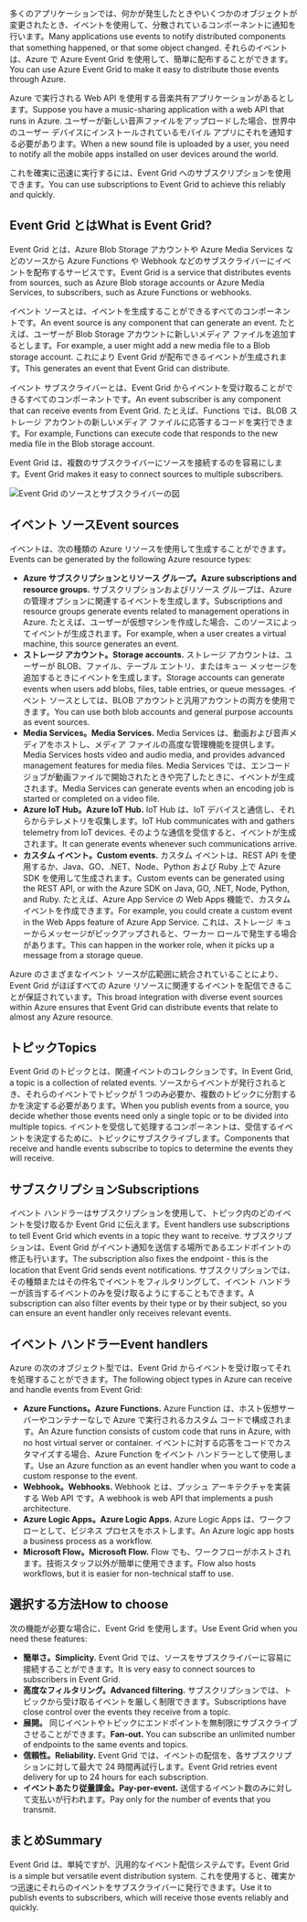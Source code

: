 <span data-ttu-id="ed347-101">多くのアプリケーションでは、何かが発生したときやいくつかのオブジェクトが変更されたとき、イベントを使用して、分散されているコンポーネントに通知を行います。</span><span class="sxs-lookup"><span data-stu-id="ed347-101">Many applications use events to notify distributed components that something happened, or that some object changed.</span></span> <span data-ttu-id="ed347-102">それらのイベントは、Azure で Azure Event Grid を使用して、簡単に配布することができます。</span><span class="sxs-lookup"><span data-stu-id="ed347-102">You can use Azure Event Grid to make it easy to distribute those events through Azure.</span></span>

<span data-ttu-id="ed347-103">Azure で実行される Web API を使用する音楽共有アプリケーションがあるとします。</span><span class="sxs-lookup"><span data-stu-id="ed347-103">Suppose you have a music-sharing application with a web API that runs in Azure.</span></span> <span data-ttu-id="ed347-104">ユーザーが新しい音声ファイルをアップロードした場合、世界中のユーザー デバイスにインストールされているモバイル アプリにそれを通知する必要があります。</span><span class="sxs-lookup"><span data-stu-id="ed347-104">When a new sound file is uploaded by a user, you need to notify all the mobile apps installed on user devices around the world.</span></span>

<span data-ttu-id="ed347-105">これを確実に迅速に実行するには、Event Grid へのサブスクリプションを使用できます。</span><span class="sxs-lookup"><span data-stu-id="ed347-105">You can use subscriptions to Event Grid to achieve this reliably and quickly.</span></span>

## <a name="what-is-event-grid"></a><span data-ttu-id="ed347-106">Event Grid とは</span><span class="sxs-lookup"><span data-stu-id="ed347-106">What is Event Grid?</span></span>

<span data-ttu-id="ed347-107">Event Grid とは、Azure Blob Storage アカウントや Azure Media Services などのソースから Azure Functions や Webhook などのサブスクライバーにイベントを配布するサービスです。</span><span class="sxs-lookup"><span data-stu-id="ed347-107">Event Grid is a service that distributes events from sources, such as Azure Blob storage accounts or Azure Media Services, to subscribers, such as Azure Functions or webhooks.</span></span>

<span data-ttu-id="ed347-108">イベント ソースとは、イベントを生成することができるすべてのコンポーネントです。</span><span class="sxs-lookup"><span data-stu-id="ed347-108">An event source is any component that can generate an event.</span></span> <span data-ttu-id="ed347-109">たとえば、ユーザーが Blob Storage アカウントに新しいメディア ファイルを追加するとします。</span><span class="sxs-lookup"><span data-stu-id="ed347-109">For example, a user might add a new media file to a Blob storage account.</span></span> <span data-ttu-id="ed347-110">これにより Event Grid が配布できるイベントが生成されます。</span><span class="sxs-lookup"><span data-stu-id="ed347-110">This generates an event that Event Grid can distribute.</span></span>

<span data-ttu-id="ed347-111">イベント サブスクライバーとは、Event Grid からイベントを受け取ることができるすべてのコンポーネントです。</span><span class="sxs-lookup"><span data-stu-id="ed347-111">An event subscriber is any component that can receive events from Event Grid.</span></span> <span data-ttu-id="ed347-112">たとえば、Functions では、BLOB ストレージ アカウントの新しいメディア ファイルに応答するコードを実行できます。</span><span class="sxs-lookup"><span data-stu-id="ed347-112">For example, Functions can execute code that responds to the new media file in the Blob storage account.</span></span>

<span data-ttu-id="ed347-113">Event Grid は、複数のサブスクライバーにソースを接続するのを容易にします。</span><span class="sxs-lookup"><span data-stu-id="ed347-113">Event Grid makes it easy to connect sources to multiple subscribers.</span></span>

![Event Grid のソースとサブスクライバーの図](../images/6-event-grid.png)

## <a name="event-sources"></a><span data-ttu-id="ed347-115">イベント ソース</span><span class="sxs-lookup"><span data-stu-id="ed347-115">Event sources</span></span>

<span data-ttu-id="ed347-116">イベントは、次の種類の Azure リソースを使用して生成することができます。</span><span class="sxs-lookup"><span data-stu-id="ed347-116">Events can be generated by the following Azure resource types:</span></span>

- <span data-ttu-id="ed347-117">**Azure サブスクリプションとリソース グループ。**</span><span class="sxs-lookup"><span data-stu-id="ed347-117">**Azure subscriptions and resource groups.**</span></span> <span data-ttu-id="ed347-118">サブスクリプションおよびリソース グループは、Azure の管理オプションに関連するイベントを生成します。</span><span class="sxs-lookup"><span data-stu-id="ed347-118">Subscriptions and resource groups generate events related to management operations in Azure.</span></span> <span data-ttu-id="ed347-119">たとえば、ユーザーが仮想マシンを作成した場合、このソースによってイベントが生成されます。</span><span class="sxs-lookup"><span data-stu-id="ed347-119">For example, when a user creates a virtual machine, this source generates an event.</span></span>
- <span data-ttu-id="ed347-120">**ストレージ アカウント。**</span><span class="sxs-lookup"><span data-stu-id="ed347-120">**Storage accounts.**</span></span> <span data-ttu-id="ed347-121">ストレージ アカウントは、ユーザーが BLOB、ファイル、テーブル エントリ、またはキュー メッセージを追加するときにイベントを生成します。</span><span class="sxs-lookup"><span data-stu-id="ed347-121">Storage accounts can generate events when users add blobs, files, table entries, or queue messages.</span></span> <span data-ttu-id="ed347-122">イベント ソースとしては、BLOB アカウントと汎用アカウントの両方を使用できます。</span><span class="sxs-lookup"><span data-stu-id="ed347-122">You can use both blob accounts and general purpose accounts as event sources.</span></span>
- <span data-ttu-id="ed347-123">**Media Services。**</span><span class="sxs-lookup"><span data-stu-id="ed347-123">**Media Services.**</span></span> <span data-ttu-id="ed347-124">Media Services は、動画および音声メディアをホストし、メディア ファイルの高度な管理機能を提供します。</span><span class="sxs-lookup"><span data-stu-id="ed347-124">Media Services hosts video and audio media, and provides advanced management features for media files.</span></span> <span data-ttu-id="ed347-125">Media Services では、エンコード ジョブが動画ファイルで開始されたときや完了したときに、イベントが生成されます。</span><span class="sxs-lookup"><span data-stu-id="ed347-125">Media Services can generate events when an encoding job is started or completed on a video file.</span></span>
- <span data-ttu-id="ed347-126">**Azure IoT Hub。**</span><span class="sxs-lookup"><span data-stu-id="ed347-126">**Azure IoT Hub.**</span></span> <span data-ttu-id="ed347-127">IoT Hub は、IoT デバイスと通信し、それらからテレメトリを収集します。</span><span class="sxs-lookup"><span data-stu-id="ed347-127">IoT Hub communicates with and gathers telemetry from IoT devices.</span></span> <span data-ttu-id="ed347-128">そのような通信を受信すると、イベントが生成されます。</span><span class="sxs-lookup"><span data-stu-id="ed347-128">It can generate events whenever such communications arrive.</span></span>
- <span data-ttu-id="ed347-129">**カスタム イベント。**</span><span class="sxs-lookup"><span data-stu-id="ed347-129">**Custom events.**</span></span> <span data-ttu-id="ed347-130">カスタム イベントは、REST API を使用するか、Java、GO、.NET、Node、Python および Ruby 上で Azure SDK を使用して生成されます。</span><span class="sxs-lookup"><span data-stu-id="ed347-130">Custom events can be generated using the REST API, or with the Azure SDK on Java, GO, .NET, Node, Python, and Ruby.</span></span> <span data-ttu-id="ed347-131">たとえば、Azure App Service の Web Apps 機能で、カスタム イベントを作成できます。</span><span class="sxs-lookup"><span data-stu-id="ed347-131">For example, you could create a custom event in the Web Apps feature of Azure App Service.</span></span> <span data-ttu-id="ed347-132">これは、ストレージ キューからメッセージがピックアップされると、ワーカー ロールで発生する場合があります。</span><span class="sxs-lookup"><span data-stu-id="ed347-132">This can happen in the worker role, when it picks up a message from a storage queue.</span></span>

<span data-ttu-id="ed347-133">Azure のさまざまなイベント ソースが広範囲に統合されていることにより、Event Grid がほぼすべての Azure リソースに関連するイベントを配信できることが保証されています。</span><span class="sxs-lookup"><span data-stu-id="ed347-133">This broad integration with diverse event sources within Azure ensures that Event Grid can distribute events that relate to almost any Azure resource.</span></span>

## <a name="topics"></a><span data-ttu-id="ed347-134">トピック</span><span class="sxs-lookup"><span data-stu-id="ed347-134">Topics</span></span>

<span data-ttu-id="ed347-135">Event Grid のトピックとは、関連イベントのコレクションです。</span><span class="sxs-lookup"><span data-stu-id="ed347-135">In Event Grid, a topic is a collection of related events.</span></span> <span data-ttu-id="ed347-136">ソースからイベントが発行されるとき、それらのイベントでトピックが 1 つのみ必要か、複数のトピックに分割するかを決定する必要があります。</span><span class="sxs-lookup"><span data-stu-id="ed347-136">When you publish events from a source, you decide whether those events need only a single topic or to be divided into multiple topics.</span></span> <span data-ttu-id="ed347-137">イベントを受信して処理するコンポーネントは、受信するイベントを決定するために、トピックにサブスクライブします。</span><span class="sxs-lookup"><span data-stu-id="ed347-137">Components that receive and handle events subscribe to topics to determine the events they will receive.</span></span>

## <a name="subscriptions"></a><span data-ttu-id="ed347-138">サブスクリプション</span><span class="sxs-lookup"><span data-stu-id="ed347-138">Subscriptions</span></span>

<span data-ttu-id="ed347-139">イベント ハンドラーはサブスクリプションを使用して、トピック内のどのイベントを受け取るか Event Grid に伝えます。</span><span class="sxs-lookup"><span data-stu-id="ed347-139">Event handlers use subscriptions to tell Event Grid which events in a topic they want to receive.</span></span> <span data-ttu-id="ed347-140">サブスクリプションは、Event Grid がイベント通知を送信する場所であるエンドポイントの修正も行います。</span><span class="sxs-lookup"><span data-stu-id="ed347-140">The subscription also fixes the endpoint - this is the location that Event Grid sends event notifications.</span></span> <span data-ttu-id="ed347-141">サブスクリプションでは、その種類またはその件名でイベントをフィルタリングして、イベント ハンドラーが該当するイベントのみを受け取るようにすることもできます。</span><span class="sxs-lookup"><span data-stu-id="ed347-141">A subscription can also filter events by their type or by their subject, so you can ensure an event handler only receives relevant events.</span></span>

## <a name="event-handlers"></a><span data-ttu-id="ed347-142">イベント ハンドラー</span><span class="sxs-lookup"><span data-stu-id="ed347-142">Event handlers</span></span>

<span data-ttu-id="ed347-143">Azure の次のオブジェクト型では、Event Grid からイベントを受け取ってそれを処理することができます。</span><span class="sxs-lookup"><span data-stu-id="ed347-143">The following object types in Azure can receive and handle events from Event Grid:</span></span>

- <span data-ttu-id="ed347-144">**Azure Functions。**</span><span class="sxs-lookup"><span data-stu-id="ed347-144">**Azure Functions.**</span></span> <span data-ttu-id="ed347-145">Azure Function は、ホスト仮想サーバーやコンテナーなしで Azure で実行されるカスタム コードで構成されます。</span><span class="sxs-lookup"><span data-stu-id="ed347-145">An Azure function consists of custom code that runs in Azure, with no host virtual server or container.</span></span> <span data-ttu-id="ed347-146">イベントに対する応答をコードでカスタマイズする場合、Azure Function をイベント ハンドラーとして使用します。</span><span class="sxs-lookup"><span data-stu-id="ed347-146">Use an Azure function as an event handler when you want to code a custom response to the event.</span></span>
- <span data-ttu-id="ed347-147">**Webhook。**</span><span class="sxs-lookup"><span data-stu-id="ed347-147">**Webhooks.**</span></span> <span data-ttu-id="ed347-148">Webhook とは、プッシュ アーキテクチャを実装する Web API です。</span><span class="sxs-lookup"><span data-stu-id="ed347-148">A webhook is web API that implements a push architecture.</span></span>
- <span data-ttu-id="ed347-149">**Azure Logic Apps。**</span><span class="sxs-lookup"><span data-stu-id="ed347-149">**Azure Logic Apps.**</span></span> <span data-ttu-id="ed347-150">Azure Logic Apps は、ワークフローとして、ビジネス プロセスをホストします。</span><span class="sxs-lookup"><span data-stu-id="ed347-150">An Azure logic app hosts a business process as a workflow.</span></span>
- <span data-ttu-id="ed347-151">**Microsoft Flow。**</span><span class="sxs-lookup"><span data-stu-id="ed347-151">**Microsoft Flow.**</span></span> <span data-ttu-id="ed347-152">Flow でも、ワークフローがホストされます。技術スタッフ以外が簡単に使用できます。</span><span class="sxs-lookup"><span data-stu-id="ed347-152">Flow also hosts workflows, but it is easier for non-technical staff to use.</span></span>

## <a name="how-to-choose"></a><span data-ttu-id="ed347-153">選択する方法</span><span class="sxs-lookup"><span data-stu-id="ed347-153">How to choose</span></span>

<span data-ttu-id="ed347-154">次の機能が必要な場合に、Event Grid を使用します。</span><span class="sxs-lookup"><span data-stu-id="ed347-154">Use Event Grid when you need these features:</span></span>

- <span data-ttu-id="ed347-155">**簡単さ。**</span><span class="sxs-lookup"><span data-stu-id="ed347-155">**Simplicity.**</span></span> <span data-ttu-id="ed347-156">Event Grid では、ソースをサブスクライバーに容易に接続することができます。</span><span class="sxs-lookup"><span data-stu-id="ed347-156">It is very easy to connect sources to subscribers in Event Grid.</span></span>
- <span data-ttu-id="ed347-157">**高度なフィルタリング。**</span><span class="sxs-lookup"><span data-stu-id="ed347-157">**Advanced filtering.**</span></span> <span data-ttu-id="ed347-158">サブスクリプションでは、トピックから受け取るイベントを厳しく制限できます。</span><span class="sxs-lookup"><span data-stu-id="ed347-158">Subscriptions have close control over the events they receive from a topic.</span></span>
- <span data-ttu-id="ed347-159">**展開。** 同じイベントやトピックにエンドポイントを無制限にサブスクライブさせることができます。</span><span class="sxs-lookup"><span data-stu-id="ed347-159">**Fan-out.** You can subscribe an unlimited number of endpoints to the same events and topics.</span></span>
- <span data-ttu-id="ed347-160">**信頼性。**</span><span class="sxs-lookup"><span data-stu-id="ed347-160">**Reliability.**</span></span> <span data-ttu-id="ed347-161">Event Grid では、イベントの配信を、各サブスクリプションに対して最大で 24 時間再試行します。</span><span class="sxs-lookup"><span data-stu-id="ed347-161">Event Grid retries event delivery for up to 24 hours for each subscription.</span></span>
- <span data-ttu-id="ed347-162">**イベントあたり従量課金。**</span><span class="sxs-lookup"><span data-stu-id="ed347-162">**Pay-per-event.**</span></span> <span data-ttu-id="ed347-163">送信するイベント数のみに対して支払いが行われます。</span><span class="sxs-lookup"><span data-stu-id="ed347-163">Pay only for the number of events that you transmit.</span></span>

## <a name="summary"></a><span data-ttu-id="ed347-164">まとめ</span><span class="sxs-lookup"><span data-stu-id="ed347-164">Summary</span></span>

<span data-ttu-id="ed347-165">Event Grid は、単純ですが、汎用的なイベント配信システムです。</span><span class="sxs-lookup"><span data-stu-id="ed347-165">Event Grid is a simple but versatile event distribution system.</span></span> <span data-ttu-id="ed347-166">これを使用すると、確実かつ迅速にそれらのイベントをサブスクライバーに発行できます。</span><span class="sxs-lookup"><span data-stu-id="ed347-166">Use it to publish events to subscribers, which will receive those events reliably and quickly.</span></span>